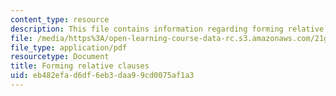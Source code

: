 ```yaml
---
content_type: resource
description: This file contains information regarding forming relative clauses.
file: /media/https%3A/open-learning-course-data-rc.s3.amazonaws.com/21g-228-advanced-workshop-in-writing-for-social-sciences-and-architecture-els-spring-2007/eb482efad6df6eb3daa99cd0075af1a3_MIT21G.228S07_adj_clauses.pdf
file_type: application/pdf
resourcetype: Document
title: Forming relative clauses
uid: eb482efa-d6df-6eb3-daa9-9cd0075af1a3
---
```

